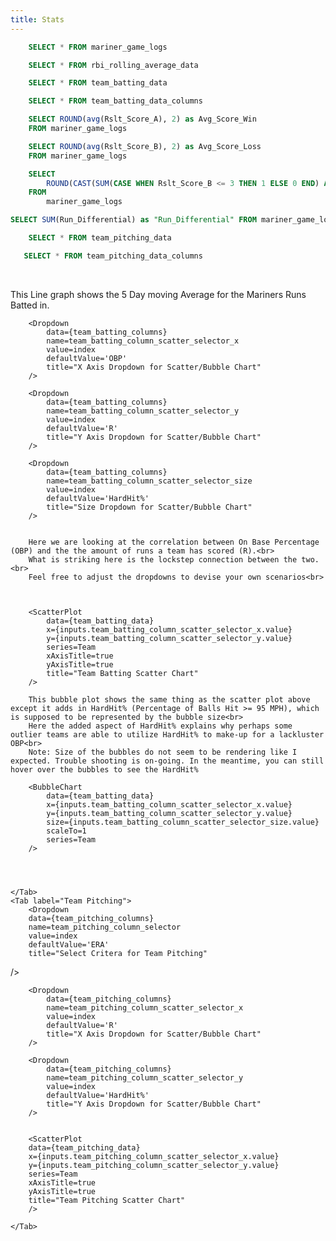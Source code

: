 ```yaml
---
title: Stats
---
```


```sql mariner_game_logs
    SELECT * FROM mariner_game_logs
```

```sql rbi_rolling_avg
    SELECT * FROM rbi_rolling_average_data
```

```sql team_batting_data
    SELECT * FROM team_batting_data
```

```sql team_batting_columns
    SELECT * FROM team_batting_data_columns
```

```sql avg_score_in_wins
    SELECT ROUND(avg(Rslt_Score_A), 2) as Avg_Score_Win
    FROM mariner_game_logs
```

```sql avg_score_in_loss
    SELECT ROUND(avg(Rslt_Score_B), 2) as Avg_Score_Loss
    FROM mariner_game_logs
```

```sql quality_start_percentage
    SELECT 
        ROUND(CAST(SUM(CASE WHEN Rslt_Score_B <= 3 THEN 1 ELSE 0 END) AS FLOAT) / COUNT(*) * 100, 2) || '%' as Quality_Start_Percentage 
    FROM 
        mariner_game_logs
```

```sql run_differential
SELECT SUM(Run_Differential) as "Run_Differential" FROM mariner_game_logs
 ```

 ```sql team_pitching_data
     SELECT * FROM team_pitching_data
 ```

 ```sql team_pitching_columns
    SELECT * FROM team_pitching_data_columns
```


<BigValue 
data={avg_score_in_wins} 
value=Avg_Score_Win
comparisonTitle="vs. Last Month"
/>

<BigValue 
data={avg_score_in_loss} 
value=Avg_Score_Loss
comparisonTitle="vs. Last Month"
/>

<BigValue 
data={run_differential} 
value=Run_Differential 
/>

<br>

This Line graph shows the 5 Day moving Average for the Mariners Runs Batted in.

<LineChart 
    data={rbi_rolling_avg}  
    x=Date
    y=rbi_rolling_avg
    title="5 Day RBI Rolling Average"
/>

<Tabs>
    <Tab label="Team Batting">
        <Dropdown
        data={team_batting_columns} 
        name=team_batting_column_selector
        value=index
        defaultValue='AVG'
        title="Select Critera for Team Batting "
/>
        <BarChart 
            data={team_batting_data}
            swapXY=true 
            x=Team
            y={inputs.team_batting_column_selector.value}
            title="Team Batting Stats"
        />

        <Dropdown
            data={team_batting_columns} 
            name=team_batting_column_scatter_selector_x
            value=index
            defaultValue='OBP'
            title="X Axis Dropdown for Scatter/Bubble Chart" 
        />

        <Dropdown
            data={team_batting_columns} 
            name=team_batting_column_scatter_selector_y
            value=index
            defaultValue='R'
            title="Y Axis Dropdown for Scatter/Bubble Chart" 
        />

        <Dropdown
            data={team_batting_columns} 
            name=team_batting_column_scatter_selector_size
            value=index
            defaultValue='HardHit%'
            title="Size Dropdown for Scatter/Bubble Chart" 
        />


        Here we are looking at the correlation between On Base Percentage (OBP) and the the amount of runs a team has scored (R).<br>
        What is striking here is the lockstep connection between the two.<br>
        Feel free to adjust the dropdowns to devise your own scenarios<br>
        


        <ScatterPlot 
            data={team_batting_data} 
            x={inputs.team_batting_column_scatter_selector_x.value}
            y={inputs.team_batting_column_scatter_selector_y.value}
            series=Team
            xAxisTitle=true 
            yAxisTitle=true
            title="Team Batting Scatter Chart"
        />

        This bubble plot shows the same thing as the scatter plot above except it adds in HardHit% (Percentage of Balls Hit >= 95 MPH), which is supposed to be represented by the bubble size<br>
        Here the added aspect of HardHit% explains why perhaps some outlier teams are able to utilize HardHit% to make-up for a lackluster OBP<br>
        Note: Size of the bubbles do not seem to be rendering like I expected. Trouble shooting is on-going. In the meantime, you can still hover over the bubbles to see the HardHit%

        <BubbleChart 
            data={team_batting_data} 
            x={inputs.team_batting_column_scatter_selector_x.value}
            y={inputs.team_batting_column_scatter_selector_y.value}
            size={inputs.team_batting_column_scatter_selector_size.value}
            scaleTo=1
            series=Team
        />  

          


    </Tab>
    <Tab label="Team Pitching">
        <Dropdown
        data={team_pitching_columns} 
        name=team_pitching_column_selector
        value=index
        defaultValue='ERA'
        title="Select Critera for Team Pitching"
/>
        <BarChart 
        data={team_pitching_data}
        swapXY=true 
        x=Team
        y={inputs.team_pitching_column_selector.value}
        title="Team Pitching Stats"
    />

        <Dropdown
            data={team_pitching_columns} 
            name=team_pitching_column_scatter_selector_x
            value=index
            defaultValue='R'
            title="X Axis Dropdown for Scatter/Bubble Chart" 
        />

        <Dropdown
            data={team_pitching_columns} 
            name=team_pitching_column_scatter_selector_y
            value=index
            defaultValue='HardHit%'
            title="Y Axis Dropdown for Scatter/Bubble Chart" 
        />


        <ScatterPlot 
        data={team_pitching_data} 
        x={inputs.team_pitching_column_scatter_selector_x.value}
        y={inputs.team_pitching_column_scatter_selector_y.value}
        series=Team
        xAxisTitle=true 
        yAxisTitle=true
        title="Team Pitching Scatter Chart"
        />

    </Tab>
</Tabs>



